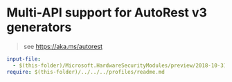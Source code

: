 # Multi-API support for AutoRest v3 generators

> see https://aka.ms/autorest

``` yaml
input-file:
  - $(this-folder)/Microsoft.HardwareSecurityModules/preview/2018-10-31-preview/dedicatedhsm.json
require: $(this-folder)/../../../profiles/readme.md
```
